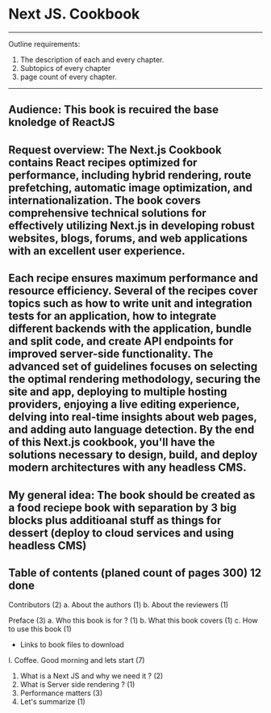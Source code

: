 # Next JS. Cookbook
---
Outline requirements:  
1. The description of each and every chapter. 
2. Subtopics of every chapter 
3. page count of every chapter.
---
Audience: This book is recuired the base knoledge of ReactJS
---
Request overview: The Next.js Cookbook contains React recipes optimized for performance, including hybrid rendering, route prefetching, automatic image optimization, and internationalization. The book covers comprehensive technical solutions for effectively utilizing Next.js in developing robust websites, blogs, forums, and web applications with an excellent user experience.
---
Each recipe ensures maximum performance and resource efficiency. Several of the recipes cover topics such as how to write unit and integration tests for an application, how to integrate different backends with the application, bundle and split code, and create API endpoints for improved server-side functionality. The advanced set of guidelines focuses on selecting the optimal rendering methodology, securing the site and app, deploying to multiple hosting providers, enjoying a live editing experience, delving into real-time insights about web pages, and adding auto language detection.
By the end of this Next.js cookbook, you'll have the solutions necessary to design, build, and deploy modern architectures with any headless CMS.
---
My general idea: The book should be created as a food reciepe book with separation by 3 big blocks plus additioanal stuff as things for dessert (deploy to cloud services and using headless CMS)
---
## Table of contents (planed count of pages 300) 12 done

Contributors (2)
  a. About the authors (1)
  b. About the reviewers (1)

Preface (3)
  a. Who this book is for ? (1)
  b. What this book covers (1)
  c. How to use this book (1)
   - Links to book files to download

I. Coffee. Good morning and lets start (7)
  1. What is a Next JS and why we need it ? (2)
  2. What is Server side rendering ? (1)
  3. Performance matters (3)
  4. Let's summarize (1)
  
  
  
  
  
  
  
